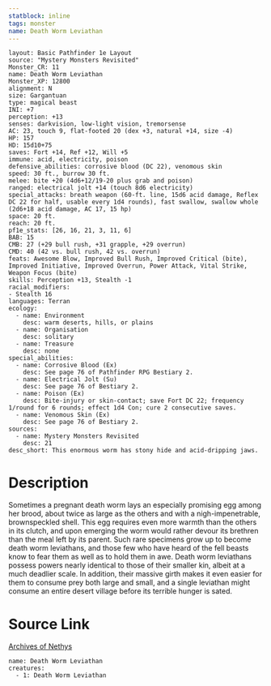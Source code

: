 ```yaml
---
statblock: inline
tags: monster
name: Death Worm Leviathan
---
```

```statblock
layout: Basic Pathfinder 1e Layout
source: "Mystery Monsters Revisited"
Monster_CR: 11
name: Death Worm Leviathan
Monster_XP: 12800
alignment: N
size: Gargantuan
type: magical beast
INI: +7
perception: +13
senses: darkvision, low-light vision, tremorsense
AC: 23, touch 9, flat-footed 20 (dex +3, natural +14, size -4)
HP: 157
HD: 15d10+75
saves: Fort +14, Ref +12, Will +5
immune: acid, electricity, poison
defensive_abilities: corrosive blood (DC 22), venomous skin
speed: 30 ft., burrow 30 ft.
melee: bite +20 (4d6+12/19-20 plus grab and poison)
ranged: electrical jolt +14 (touch 8d6 electricity)
special_attacks: breath weapon (60-ft. line, 15d6 acid damage, Reflex DC 22 for half, usable every 1d4 rounds), fast swallow, swallow whole (2d6+18 acid damage, AC 17, 15 hp)
space: 20 ft.
reach: 20 ft.
pf1e_stats: [26, 16, 21, 3, 11, 6]
BAB: 15
CMB: 27 (+29 bull rush, +31 grapple, +29 overrun)
CMD: 40 (42 vs. bull rush, 42 vs. overrun)
feats: Awesome Blow, Improved Bull Rush, Improved Critical (bite), Improved Initiative, Improved Overrun, Power Attack, Vital Strike, Weapon Focus (bite)
skills: Perception +13, Stealth -1
racial_modifiers:
- Stealth 16
languages: Terran
ecology:
  - name: Environment
    desc: warm deserts, hills, or plains
  - name: Organisation
    desc: solitary
  - name: Treasure
    desc: none
special_abilities:
  - name: Corrosive Blood (Ex)
    desc: See page 76 of Pathfinder RPG Bestiary 2.
  - name: Electrical Jolt (Su)
    desc: See page 76 of Bestiary 2.
  - name: Poison (Ex)
    desc: Bite-injury or skin-contact; save Fort DC 22; frequency 1/round for 6 rounds; effect 1d4 Con; cure 2 consecutive saves.
  - name: Venomous Skin (Ex)
    desc: See page 76 of Bestiary 2.
sources:
  - name: Mystery Monsters Revisited
    desc: 21
desc_short: This enormous worm has stony hide and acid-dripping jaws.
```
# Description
Sometimes a pregnant death worm lays an especially promising egg among her brood, about twice as large as the others and with a nigh-impenetrable, brownspeckled shell. This egg requires even more warmth than the others in its clutch, and upon emerging the worm would rather devour its brethren than the meal left by its parent. Such rare specimens grow up to become death worm leviathans, and those few who have heard of the fell beasts know to fear them as well as to hold them in awe. Death worm leviathans possess powers nearly identical to those of their smaller kin, albeit at a much deadlier scale. In addition, their massive girth makes it even easier for them to consume prey both large and small, and a single leviathan might consume an entire desert village before its terrible hunger is sated.
# Source Link
[Archives of Nethys](https://aonprd.com/MonsterDisplay.aspx?ItemName=Death%20Worm%20Leviathan)
```encounter-table
name: Death Worm Leviathan
creatures:
  - 1: Death Worm Leviathan
```
